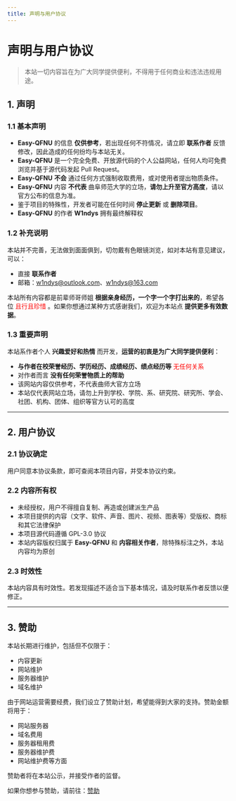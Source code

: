 ```yaml
---
title: 声明与用户协议
---
```


# 声明与用户协议

> 本站一切内容旨在为广大同学提供便利，不得用于任何商业和违法违规用途。

## 1. 声明

### 1.1 基本声明

- **Easy-QFNU** 的信息 **仅供参考**，若出现任何不符情况，请立即 **联系作者** 反馈修改，因此造成的任何纷均与本站无关。
- **Easy-QFNU** 是一个完全免费、开放源代码的个人公益网站，任何人均可免费浏览并基于源代码发起 Pull Request。
- **Easy-QFNU** **不会** 通过任何方式强制收取费用，或对使用者提出物质条件。
- **Easy-QFNU** 内容 **不代表** 曲阜师范大学的立场，**请勿上升至官方高度**，请以官方公布的信息为准。
- 鉴于项目的特殊性，开发者可能在任何时间 **停止更新** 或 **删除项目**。
- **Easy-QFNU** 的作者 **W1ndys** 拥有最终解释权

### 1.2 补充说明

本站并不完善，无法做到面面俱到，切勿戴有色眼镜浏览，如对本站有意见建议，可以：

- 直接 **联系作者**
- 邮箱：[w1ndys@outlook.com](mailto:w1ndys@outlook.com)、[w1ndys@163.com](mailto:w1ndys@163.com)

本站所有内容都是前辈师哥师姐 **根据亲身经历，一个字一个字打出来的**，希望各位 <font color="red"> 且行且珍惜 </font>。如果你想通过某种方式感谢我们，欢迎为本站点 **提供更多有效数据**。

### 1.3 重要声明

本站系作者个人 **兴趣爱好和热情** 而开发，**运营的初衷是为广大同学提供便利**：

- **与作者在校荣誉经历、学历经历、成绩经历、绩点经历等** <font color="red"> 无任何关系 </font>
- 对作者而言 **没有任何荣誉物质上的帮助**
- 该网站内容仅供参考，不代表曲师大官方立场
- 本站仅代表网站立场，请勿上升到学校、学院、系、研究院、研究所、学会、社团、机构、团体、组织等官方认可的高度

---

## 2. 用户协议

### 2.1 协议确定

用户同意本协议条款，即可查阅本项目内容，并受本协议约束。

### 2.2 内容所有权

- 未经授权，用户不得擅自复制、再造或创建派生产品
- 本项目提供的内容（文字、软件、声音、图片、视频、图表等）受版权、商标和其它法律保护
- 本项目源代码遵循 GPL-3.0 协议
- 本站内容版权归属于 **Easy-QFNU** 和 **内容相关作者**，除特殊标注之外，本站内容均为原创

### 2.3 时效性

本站内容具有时效性。若发现描述不适合当下基本情况，请及时联系作者反馈以便修正。

---

## 3. 赞助

本站长期进行维护，包括但不仅限于：

- 内容更新
- 网站维护
- 服务器维护
- 域名维护

由于网站运营需要经费，我们设立了赞助计划，希望能得到大家的支持。赞助金额将用于：

- 网站服务器
- 域名费用
- 服务器租用费
- 服务器维护费
- 网站维护费等方面

赞助者将在本站公示，并接受作者的监督。

如果你想参与赞助，请前往：[赞助](/QuickStart/Sponsor)
